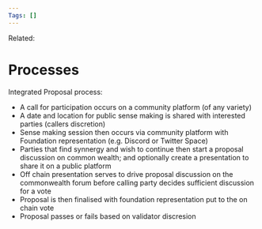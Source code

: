 ```yaml
---
Tags: []
---
```

Related: 
# Processes

Integrated Proposal process:
- A call for participation occurs on a community platform (of any variety)
- A date and location for public sense making is shared with interested parties (callers discretion)
- Sense making session then occurs via community platform with Foundation representation (e.g. Discord or Twitter Space)
- Parties that find synnergy and wish to continue then start a proposal discussion on common wealth; and optionally create a presentation to share it on a public platform
- Off chain presentation serves to drive proposal discussion on the commonwealth forum before calling party decides sufficient discussion for a vote
- Proposal is then finalised with foundation representation put to the on chain vote
- Proposal passes or fails based on validator discresion